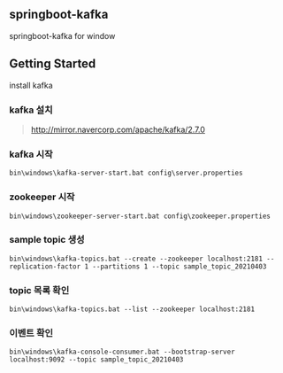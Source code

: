 ## springboot-kafka
springboot-kafka for window 
## Getting Started 
install kafka
###  kafka 설치
> http://mirror.navercorp.com/apache/kafka/2.7.0
### kafka 시작
```
bin\windows\kafka-server-start.bat config\server.properties
```
### zookeeper 시작
```
bin\windows\zookeeper-server-start.bat config\zookeeper.properties
```
### sample topic 생성
```
bin\windows\kafka-topics.bat --create --zookeeper localhost:2181 --replication-factor 1 --partitions 1 --topic sample_topic_20210403
```
### topic 목록 확인
```
bin\windows\kafka-topics.bat --list --zookeeper localhost:2181
```
### 이벤트 확인
```
bin\windows\kafka-console-consumer.bat --bootstrap-server localhost:9092 --topic sample_topic_20210403
```
